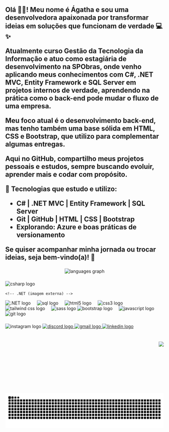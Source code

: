 <h2 align="left">Olá 👋🏽! Meu nome é Ágatha e sou uma desenvolvedora apaixonada por transformar ideias em soluções que funcionam de verdade 💻✨

Atualmente curso Gestão da Tecnologia da Informação e atuo como estagiária de desenvolvimento na SPObras, onde venho aplicando meus conhecimentos com C#, .NET MVC, Entity Framework e SQL Server em projetos internos de verdade, aprendendo na prática como o back-end pode mudar o fluxo de uma empresa.

Meu foco atual é o **desenvolvimento back-end**, mas tenho também uma base sólida em HTML, CSS e Bootstrap, que utilizo para complementar algumas entregas.

Aqui no GitHub, compartilho meus projetos pessoais e estudos, sempre buscando evoluir, aprender mais e codar com propósito. 

🌱 Tecnologias que estudo e utilizo:
- C# | .NET MVC | Entity Framework | SQL Server
- Git | GitHub | HTML | CSS | Bootstrap
- Explorando: Azure e boas práticas de versionamento

Se quiser acompanhar minha jornada ou trocar ideias, seja bem-vindo(a)! 🚀
</h2>

###

###

<div align="center">
  <img src="https://github-readme-stats.vercel.app/api/top-langs?username=agathaferreiraa&locale=en&hide_title=false&layout=compact&card_width=320&langs_count=5&theme=dracula&hide_border=false" height="150" alt="languages graph"  />
</div>

###

###

<div align="left">
  <!-- C# -->
  <img src="https://cdn.jsdelivr.net/gh/devicons/devicon/icons/csharp/csharp-original.svg" height="30" alt="csharp logo" />
  <img width="12" />
  
    <!-- .NET (imagem externa) -->
  <img src="https://upload.wikimedia.org/wikipedia/commons/e/ee/.NET_Core_Logo.svg" height="30" alt=".NET logo" />
  <img width="12" />
  
  <!-- SQL Server (representado como database) -->
  <img src="https://cdn.jsdelivr.net/gh/devicons/devicon/icons/mysql/mysql-original.svg" height="30" alt="sql logo" />
  <img width="12" />
  
  <!-- HTML -->
  <img src="https://cdn.jsdelivr.net/gh/devicons/devicon/icons/html5/html5-original.svg" height="30" alt="html5 logo" />
  <img width="12" />
  
  <!-- CSS -->
  <img src="https://cdn.jsdelivr.net/gh/devicons/devicon/icons/css3/css3-original.svg" height="30" alt="css3 logo" />
  <img width="12" />

  <!-- Tailwind CSS -->
  <img src="https://cdn.jsdelivr.net/gh/devicons/devicon/icons/tailwindcss/tailwindcss-plain.svg" height="30" alt="tailwind css logo" />
  <img width="12" />
  
   <!-- Sass (opcional, se ainda usar) -->
  <img src="https://cdn.jsdelivr.net/gh/devicons/devicon/icons/sass/sass-original.svg" height="30" alt="sass logo" />
  
  <!-- Bootstrap -->
  <img src="https://cdn.jsdelivr.net/gh/devicons/devicon/icons/bootstrap/bootstrap-original.svg" height="30" alt="bootstrap logo" />
  <img width="12" />
  
  <!-- JavaScript -->
  <img src="https://cdn.jsdelivr.net/gh/devicons/devicon/icons/javascript/javascript-plain.svg" height="30" alt="javascript logo" />
  <img width="12" />
  
  <!-- Git -->
  <img src="https://cdn.jsdelivr.net/gh/devicons/devicon/icons/git/git-original.svg" height="30" alt="git logo" />
  <img width="12" />  
 
</div>


###

###

<div align="left">
  <img src="https://img.shields.io/static/v1?message=Instagram&logo=instagram&label=&color=E4405F&logoColor=white&labelColor=&style=flat" height="35" alt="instagram logo"  />
  <a href="https://discord.com/channels/@me" target="_blank">
    <img src="https://img.shields.io/static/v1?message=Discord&logo=discord&label=&color=7289DA&logoColor=white&labelColor=&style=flat" height="35" alt="discord logo"  />
  </a>
  <a href="agathafs0908@gmail.com" target="_blank">
    <img src="https://img.shields.io/static/v1?message=Gmail&logo=gmail&label=&color=D14836&logoColor=white&labelColor=&style=flat" height="35" alt="gmail logo"  />
  </a>
  <a href="https://www.linkedin.com/in/%C3%A1gatha-ferreira-de-siqueira-6993912b2/" target="_blank">
    <img src="https://img.shields.io/static/v1?message=LinkedIn&logo=linkedin&label=&color=0077B5&logoColor=white&labelColor=&style=flat" height="35" alt="linkedin logo"  />
  </a>
</div>

###

###


###

###

<br clear="both">

<img align="right" height="150" src="https://i.imgflip.com/65efzo.gif"  />

###

<br clear="both">

![Snake animation](https://raw.githubusercontent.com/agathaferreiraa/agathaferreiraa/output/snake.svg)

###
